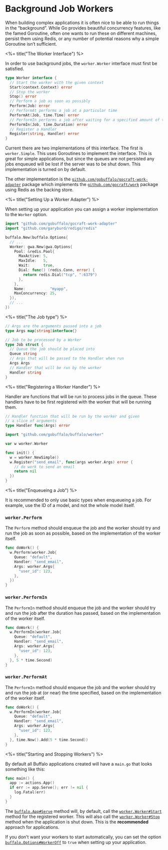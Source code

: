 # Background Job Workers

When building complex applications it is often nice to be able to run things in the “background”. While Go provides beautiful concurrency features, like the famed Goroutine, often one wants to run these on different machines, persist them using Redis, or any number of potential reasons why a simple Goroutine isn’t sufficient.

<%= title("The Worker Interface") %>

In order to use background jobs, the `worker.Worker` interface must first be satisfied.

```go
type Worker interface {
  // Start the worker with the given context
  Start(context.Context) error
  // Stop the worker
  Stop() error
  // Perform a job as soon as possibly
  Perform(Job) error
  // PerformAt performs a job at a particular time
  PerformAt(Job, time.Time) error
  // PerformIn performs a job after waiting for a specified amount of time
  PerformIn(Job, time.Duration) error
  // Register a Handler
  Register(string, Handler) error
}
```

Current there are two implementations of this interface. The first is `worker.Simple`. This uses Goroutines to implement the interface. This is great for simple applications, but since the queues are not persisted any jobs enqueued will be lost if the server was to be shut down. This implementation is turned on by default.

The other implementation is the [`github.com/gobuffalo/gocraft-work-adapter`](https://github.com/gobuffalo/gocraft-work-adapter) package which implements the [`github.com/gocraft/work`](https://github.com/gocraft/work) package using Redis as the backing store.

<%= title("Setting Up a Worker Adapter") %>

When setting up your application you can assign a worker implementation to the `Worker` option.

```go
import "github.com/gobuffalo/gocraft-work-adapter"
import "github.com/garyburd/redigo/redis"

buffalo.New(buffalo.Options{
  // ...
  Worker: gwa.New(gwa.Options{
    Pool: &redis.Pool{
      MaxActive: 5,
      MaxIdle:   5,
      Wait:      true,
      Dial: func() (redis.Conn, error) {
        return redis.Dial("tcp", ":6379")
      },
    },
    Name:           "myapp",
    MaxConcurrency: 25,
  }),
  // ...
})
```

<%= title("The Job type") %>

```go
// Args are the arguments passed into a job
type Args map[string]interface{}

// Job to be processed by a Worker
type Job struct {
  // Queue the job should be placed into
  Queue string
  // Args that will be passed to the Handler when run
  Args Args
  // Handler that will be run by the worker
  Handler string
}
```

<%= title("Registering a Worker Handler") %>

Handler are functions that will be run to process jobs in the queue. These handlers have to be first registered with the worker that will be running them.

```go
// Handler function that will be run by the worker and given
// a slice of arguments
type Handler func(Args) error
```

```go
import "github.com/gobuffalo/buffalo/worker"

var w worker.Worker

func init() {
  w = worker.NewSimple()
  w.Register("send_email", func(args worker.Args) error {
    // do work to send an email
    return nil
  })
}
```

<%= title("Enqueueing a Job") %>

It is recommended to only use basic types when enqueueing a job. For example, use the ID of a model, and not the whole model itself.

### `worker.Perform`

The `Perform` method should enqueue the job and the worker should try and run the job as soon as possible, based on the implementation of the worker itself.

```go
func doWork() {
  w.Perform(worker.Job{
    Queue: "default",
    Handler: "send_email",
    Args: worker.Args{
      "user_id": 123,
    },
  })
}
```

### `worker.PerformIn`

The `PerformIn` method should enqueue the job and the worker should try and run the job after the duration has passed, based on the implementation of the worker itself.

```go
func doWork() {
  w.PerformIn(worker.Job{
    Queue: "default",
    Handler: "send_email",
    Args: worker.Args{
      "user_id": 123,
    },
  }, 5 * time.Second)
}
```

### `worker.PerformAt`

The `PerformIn` method should enqueue the job and the worker should try and run the job at (or near) the time specified, based on the implementation of the worker itself.

```go
func doWork() {
  w.PerformIn(worker.Job{
    Queue: "default",
    Handler: "send_email",
    Args: worker.Args{
      "user_id": 123,
    },
  }, time.Now().Add(5 * time.Second))
}
```

<%= title("Starting and Stopping Workers") %>

By default all Buffalo applications created will have a `main.go` that looks something like this:

```go
func main() {
  app := actions.App()
  if err := app.Serve(); err != nil {
    log.Fatal(err)
  }
}
```

The [`buffalo.App#Serve`](https://godoc.org/github.com/gobuffalo/buffalo#App.Serve) method will, by default, call the [`worker.Worker#Start`](https://godoc.org/github.com/gobuffalo/buffalo/worker#Worker) method for the registered worker. This will also call the [`worker.Worker#Stop`](https://godoc.org/github.com/gobuffalo/buffalo/worker#Worker) method when the application is shut down. This is the **recommended** approach for applications.

If you don't want your workers to start automatically, you can set the option [`buffalo.Options#WorkerOff`](https://godoc.org/github.com/gobuffalo/buffalo#Options) to `true` when setting up your application.
